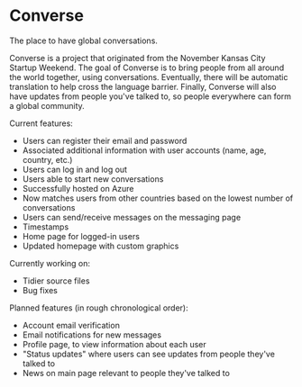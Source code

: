 # Converse
The place to have global conversations.

Converse is a project that originated from the November Kansas City Startup Weekend. The goal of Converse is to bring people from all around the world together, using conversations. Eventually, there will be automatic translation to help cross the language barrier. Finally, Converse will also have updates from people you've talked to, so people everywhere can form a global community.

Current features:
- Users can register their email and password
- Associated additional information with user accounts (name, age, country, etc.)
- Users can log in and log out
- Users able to start new conversations
- Successfully hosted on Azure
- Now matches users from other countries based on the lowest number of conversations
- Users can send/receive messages on the messaging page
- Timestamps
- Home page for logged-in users
- Updated homepage with custom graphics

Currently working on:
- Tidier source files
- Bug fixes

Planned features (in rough chronological order):
- Account email verification
- Email notifications for new messages
- Profile page, to view information about each user
- "Status updates" where users can see updates from people they've talked to
- News on main page relevant to people they've talked to
